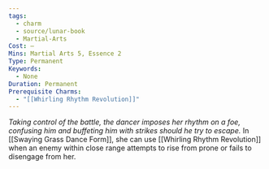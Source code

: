 ```yaml
---
tags:
  - charm
  - source/lunar-book
  - Martial-Arts
Cost: —
Mins: Martial Arts 5, Essence 2
Type: Permanent
Keywords:
  - None
Duration: Permanent
Prerequisite Charms:
  - "[[Whirling Rhythm Revolution]]"
---
```

*Taking control of the battle, the dancer imposes her rhythm on a foe, confusing him and buffeting him with strikes should he try to escape.*
In [[Swaying Grass Dance Form]], she can use [[Whirling Rhythm Revolution]] when an enemy within close range attempts to rise from prone or fails to disengage from her.